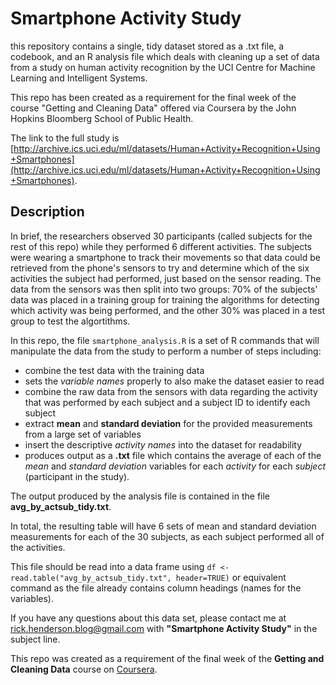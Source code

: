# Smartphone Activity Study
this repository contains a single, tidy dataset stored as a .txt file, a codebook, and an R analysis file which deals with cleaning up a set of data from a study on human activity recognition by the UCI Centre for Machine Learning and Intelligent Systems. 

This repo has been created as a requirement for the final week of the course "Getting and Cleaning Data" offered via Coursera by the John Hopkins Bloomberg School of Public Health.

The link to the full study is [http://archive.ics.uci.edu/ml/datasets/Human+Activity+Recognition+Using+Smartphones](http://archive.ics.uci.edu/ml/datasets/Human+Activity+Recognition+Using+Smartphones).

## Description
In brief, the researchers observed 30 participants (called subjects for the rest of this repo) while they performed 6 different activities. The subjects were wearing a smartphone to track their movements so that data could be retrieved from the phone's sensors to try and determine which of the six activities the subject had performed, just based on the sensor reading. The data from the sensors was then split into two groups: 70% of the subjects' data was placed in a training group for training the algorithms for detecting which activity was being performed, and the other 30% was placed in a test group to test the algortithms.

In this repo, the file `smartphone_analysis.R` is a set of R commands that will manipulate the data from the study to perform a number of steps including:
* combine the test data with the training data
* sets the _variable names_ properly to also make the dataset easier to read
* combine the raw data from the sensors with data regarding the activity that was performed by each subject and a subject ID to identify each subject
* extract __mean__ and __standard deviation__ for the provided measurements from a large set of variables
* insert the descriptive _activity names_ into the dataset for readability
* produces output as a __.txt__ file which contains the average of each of the _mean_ and _standard deviation_ variables for each _activity_ for each _subject_ (participant in the study). 

The output produced by the analysis file is contained in the file __avg\_by\_actsub\_tidy.txt__.

In total, the resulting table will have 6 sets of mean and standard deviation measurements for each of the 30 subjects, as each subject performed all of the activities.

This file should be read into a data frame using `df <- read.table("avg_by_actsub_tidy.txt", header=TRUE)` or equivalent command as the file already contains column headings (names for the variables).

If you have any questions about this data set, please contact me at rick.henderson.blog@gmail.com with __"Smartphone Activity Study"__ in the subject line.

This repo was created as a requirement of the final week of the __Getting and Cleaning Data__ course on [Coursera](http://www.coursera.org).
